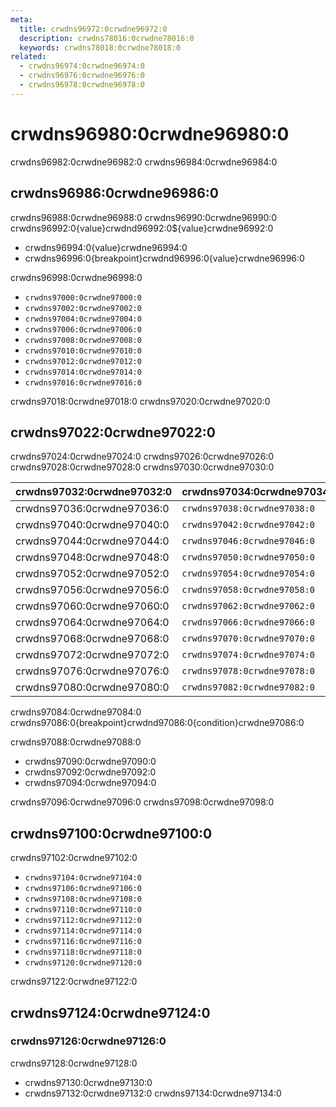 ```yaml
---
meta:
  title: crwdns96972:0crwdne96972:0
  description: crwdns78016:0crwdne78016:0
  keywords: crwdns78018:0crwdne78018:0
related:
  - crwdns96974:0crwdne96974:0
  - crwdns96976:0crwdne96976:0
  - crwdns96978:0crwdne96978:0
---
```


# crwdns96980:0crwdne96980:0

crwdns96982:0crwdne96982:0 crwdns96984:0crwdne96984:0

<entry-ad />

<breakpoints-table />

## crwdns96986:0crwdne96986:0

crwdns96988:0crwdne96988:0 crwdns96990:0crwdne96990:0 crwdns96992:0{value}crwdnd96992:0${value}crwdne96992:0

- crwdns96994:0{value}crwdne96994:0
- crwdns96996:0{breakpoint}crwdnd96996:0{value}crwdne96996:0

crwdns96998:0crwdne96998:0

- `crwdns97000:0crwdne97000:0`
- `crwdns97002:0crwdne97002:0`
- `crwdns97004:0crwdne97004:0`
- `crwdns97006:0crwdne97006:0`
- `crwdns97008:0crwdne97008:0`
- `crwdns97010:0crwdne97010:0`
- `crwdns97012:0crwdne97012:0`
- `crwdns97014:0crwdne97014:0`
- `crwdns97016:0crwdne97016:0`

crwdns97018:0crwdne97018:0 crwdns97020:0crwdne97020:0

<example file="display/display-inline" />

<example file="display/display-block" />

## crwdns97022:0crwdne97022:0

crwdns97024:0crwdne97024:0 crwdns97026:0crwdne97026:0 crwdns97028:0crwdne97028:0 crwdns97030:0crwdne97030:0

| crwdns97032:0crwdne97032:0 | crwdns97034:0crwdne97034:0   |
| -------------------------- | ---------------------------- |
| crwdns97036:0crwdne97036:0 | `crwdns97038:0crwdne97038:0` |
| crwdns97040:0crwdne97040:0 | `crwdns97042:0crwdne97042:0` |
| crwdns97044:0crwdne97044:0 | `crwdns97046:0crwdne97046:0` |
| crwdns97048:0crwdne97048:0 | `crwdns97050:0crwdne97050:0` |
| crwdns97052:0crwdne97052:0 | `crwdns97054:0crwdne97054:0` |
| crwdns97056:0crwdne97056:0 | `crwdns97058:0crwdne97058:0` |
| crwdns97060:0crwdne97060:0 | `crwdns97062:0crwdne97062:0` |
| crwdns97064:0crwdne97064:0 | `crwdns97066:0crwdne97066:0` |
| crwdns97068:0crwdne97068:0 | `crwdns97070:0crwdne97070:0` |
| crwdns97072:0crwdne97072:0 | `crwdns97074:0crwdne97074:0` |
| crwdns97076:0crwdne97076:0 | `crwdns97078:0crwdne97078:0` |
| crwdns97080:0crwdne97080:0 | `crwdns97082:0crwdne97082:0` |

<example file="display/visibility" />

crwdns97084:0crwdne97084:0 crwdns97086:0{breakpoint}crwdnd97086:0{condition}crwdne97086:0

crwdns97088:0crwdne97088:0

- crwdns97090:0crwdne97090:0
- crwdns97092:0crwdne97092:0
- crwdns97094:0crwdne97094:0

crwdns97096:0crwdne97096:0 crwdns97098:0crwdne97098:0

## crwdns97100:0crwdne97100:0

crwdns97102:0crwdne97102:0

- `crwdns97104:0crwdne97104:0`
- `crwdns97106:0crwdne97106:0`
- `crwdns97108:0crwdne97108:0`
- `crwdns97110:0crwdne97110:0`
- `crwdns97112:0crwdne97112:0`
- `crwdns97114:0crwdne97114:0`
- `crwdns97116:0crwdne97116:0`
- `crwdns97118:0crwdne97118:0`
- `crwdns97120:0crwdne97120:0`

crwdns97122:0crwdne97122:0

<example file="display/print" />

## crwdns97124:0crwdne97124:0

### crwdns97126:0crwdne97126:0

crwdns97128:0crwdne97128:0

- crwdns97130:0crwdne97130:0
- crwdns97132:0crwdne97132:0 crwdns97134:0crwdne97134:0 <backmatter />
